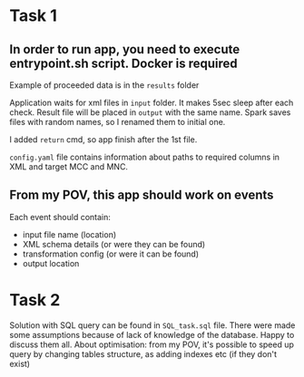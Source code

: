 # Task 1

## In order to run app, you need to execute entrypoint.sh script. Docker is required
Example of proceeded data is in the `results` folder

Application waits for xml files in `input` folder. It makes 5sec sleep after each check. 
Result file will be placed in `output` with the same name.
Spark saves files with random names, so I renamed them to initial one.

I added `return` cmd, so app finish after the 1st file.

`config.yaml` file contains information about paths to required columns in XML and target MCC and MNC.


## From my POV, this app should work on events
Each event should contain:
* input file name (location)
* XML schema details (or were they can be found)
* transformation config (or were it can be found)
* output location

# Task 2
Solution with SQL query can be found in `SQL_task.sql` file. 
There were made some assumptions because of lack of knowledge of the database.
Happy to discuss them all.
About optimisation: from my POV, it's possible to speed up query by changing tables structure, as adding indexes etc 
(if they don't exist)
